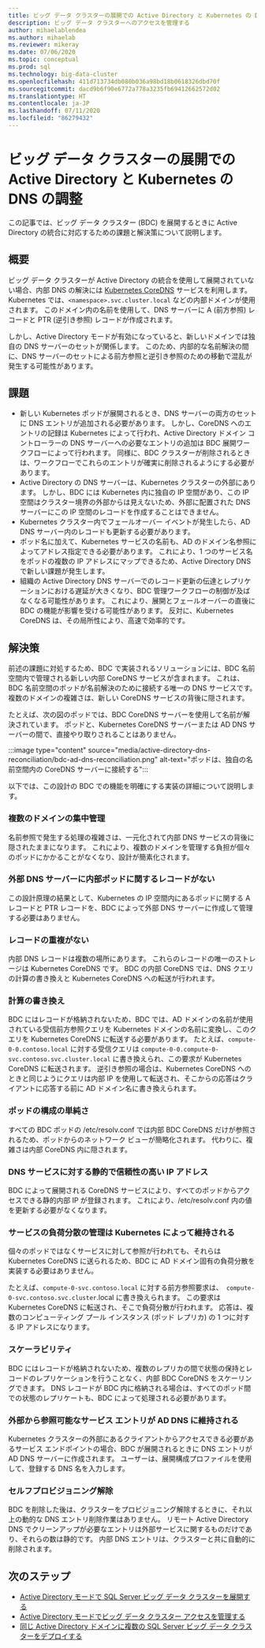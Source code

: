 ```yaml
---
title: ビッグ データ クラスターの展開での Active Directory と Kubernetes の DNS の調整
description: ビッグ データ クラスターへのアクセスを管理する
author: mihaelablendea
ms.author: mihaelab
ms.reviewer: mikeray
ms.date: 07/06/2020
ms.topic: conceptual
ms.prod: sql
ms.technology: big-data-cluster
ms.openlocfilehash: 411d713734db080b036a98bd18b0618326dbd70f
ms.sourcegitcommit: dacd9b6f90e6772a778a3235fb69412662572d02
ms.translationtype: HT
ms.contentlocale: ja-JP
ms.lasthandoff: 07/11/2020
ms.locfileid: "86279432"
---
```

# <a name="active-directory-and-kubernetes-dns-reconciliation-in-big-data-clusters-deployments"></a>ビッグ データ クラスターの展開での Active Directory と Kubernetes の DNS の調整

この記事では、ビッグ データ クラスター (BDC) を展開するときに Active Directory の統合に対応するための課題と解決策について説明します。

## <a name="overview"></a>概要

ビッグ データ クラスターが Active Directory の統合を使用して展開されていない場合、内部 DNS の解決には [Kubernetes CoreDNS](https://kubernetes.io/docs/tasks/administer-cluster/coredns/) サービスを利用します。 Kubernetes では、`<namespace>.svc.cluster.local` などの内部ドメインが使用されます。 このドメイン内の名前を使用して、DNS サーバーに A (前方参照) レコードと PTR (逆引き参照) レコードが作成されます。

しかし、Active Directory モードが有効になっていると、新しいドメインでは独自の DNS サーバーのセットが関係します。 このため、内部的な名前解決の間に、DNS サーバーのセットによる前方参照と逆引き参照のための移動で混乱が発生する可能性があります。

## <a name="challenges"></a>課題

* 新しい Kubernetes ポッドが展開されるとき、DNS サーバーの両方のセットに DNS エントリが追加される必要があります。 しかし、CoreDNS へのエントリの記録は Kubernetes によって行われ、Active Directory ドメイン コントローラーの DNS サーバーへの必要なエントリの追加は BDC 展開ワークフローによって行われます。 同様に、BDC クラスターが削除されるときは、ワークフローでこれらのエントリが確実に削除されるようにする必要があります。
* Active Directory の DNS サーバーは、Kubernetes クラスターの外部にあります。 しかし、BDC には Kubernetes 内に独自の IP 空間があり、この IP 空間はクラスター境界の外部からは見えないため、外部に配置された DNS サーバーにこの IP 空間のレコードを作成することはできません。
* Kubernetes クラスター内でフェールオーバー イベントが発生したら、AD DNS サーバー内のレコードも更新する必要があります。
* ポッド名に加えて、Kubernetes サービスの名前も、AD のドメイン名参照によってアドレス指定できる必要があります。 これにより、1 つのサービス名をポッドの複数の IP アドレスにマップできるため、Active Directory DNS で新しい課題が発生します。
* 組織の Active Directory DNS サーバーでのレコード更新の伝達とレプリケーションにおける遅延が大きくなり、BDC 管理ワークフローの制御が及ばなくなる可能性があります。 これにより、展開とフェールオーバーの直後に BDC の機能が影響を受ける可能性があります。 反対に、Kubernetes CoreDNS は、その局所性により、高速で効率的です。

## <a name="solution"></a>解決策

前述の課題に対処するため、BDC で実装されるソリューションには、BDC 名前空間内で管理される新しい内部 CoreDNS サービスが含まれます。 これは、BDC 名前空間のポッドが名前解決のために接続する唯一の DNS サービスです。 複数のドメインの複雑さは、新しい CoreDNS サービスの背後に隠されます。

たとえば、次の図のポッドでは、BDC CoreDNS サーバーを使用して名前が解決されています。 ポッドと、Kubernetes CoreDNS サーバーまたは AD DNS サーバーの間で、直接やり取りされることはありません。 

:::image type="content" source="media/active-directory-dns-reconciliation/bdc-ad-dns-reconciliation.png" alt-text="ポッドは、独自の名前空間内の CoreDNS サーバーに接続する":::

以下では、この設計の BDC での機能を明確にする実装の詳細について説明します。

### <a name="centralized-management-of-multiple-domains"></a>複数のドメインの集中管理

名前参照で発生する処理の複雑さは、一元化されて内部 DNS サービスの背後に隠されたままになります。 これにより、複数のドメインを管理する負担が個々のポッドにかかることがなくなり、設計が簡素化されます。

### <a name="no-records-for-internal-pods-in-external-dns-servers"></a>外部 DNS サーバーに内部ポッドに関するレコードがない

この設計原理の結果として、Kubernetes の IP 空間内にあるポッドに関する A レコードと PTR レコードを、BDC によって外部 DNS サーバーに作成して管理する必要はありません。

### <a name="no-duplication-of-records"></a>レコードの重複がない

内部 DNS レコードは複数の場所にあります。 これらのレコードの唯一のストレージは Kubernetes CoreDNS です。 BDC の内部 CoreDNS では、DNS クエリの計算の書き換えと Kubernetes CoreDNS への転送が行われます。

### <a name="computational-rewriting"></a>計算の書き換え

BDC にはレコードが格納されないため、BDC では、AD ドメインの名前が使用されている受信前方参照クエリを Kubernetes ドメインの名前に変換し、このクエリを Kubernetes CoreDNS に転送する必要があります。
たとえば、`compute-0-0.contoso.local` に対する受信クエリは `compute-0-0.compute-0-svc.contoso.svc.cluster.local` に書き換えられ、この要求が Kubernetes CoreDNS に転送されます。
逆引き参照の場合は、Kubernetes CoreDNS へのときと同じようにクエリは内部 IP を使用して転送され、そこからの応答はクライアントに応答する前に AD ドメイン名に書き換えられます。

### <a name="simplicity-in-pod-configurations"></a>ポッドの構成の単純さ

すべての BDC ポッドの /etc/resolv.conf では内部 BDC CoreDNS だけが参照されるため、ポッドからのネットワーク ビューが簡略化されます。 代わりに、複雑さは内部 CoreDNS 内に隠されます。

### <a name="static-and-reliable-ip-address-for-dns-service"></a>DNS サービスに対する静的で信頼性の高い IP アドレス

BDC によって展開される CoreDNS サービスにより、すべてのポッドからアクセスできる静的内部 IP が登録されます。 これにより、/etc/resolv.conf 内の値を更新する必要がなくなります。

### <a name="service-load-balance-management-is-retained-by-kubernetes"></a>サービスの負荷分散の管理は Kubernetes によって維持される

個々のポッドではなくサービスに対して参照が行われても、それらは Kubernetes CoreDNS に送られるため、BDC に AD ドメイン固有の負荷分散を実装する必要はありません。

たとえば、`compute-0-svc.contoso.local` に対する前方参照要求は、` compute-0-svc.contoso.svc.cluster`.local に書き換えられます。 この要求は Kubernetes CoreDNS に転送され、そこで負荷分散が行われます。 応答は、複数のコンピューティング プール インスタンス (ポッド レプリカ) の 1 つに対する IP アドレスになります。

### <a name="scalability"></a>スケーラビリティ

BDC にはレコードが格納されないため、複数のレプリカの間で状態の保持とレコードのレプリケーションを行うことなく、内部 BDC CoreDNS をスケーリングできます。 DNS レコードが BDC 内に格納される場合は、すべてのポッド間での状態のレプリケートも、BDC によって処理される必要があります。

### <a name="externally-visible-service-entries-stay-in-ad-dns"></a>外部から参照可能なサービス エントリが AD DNS に維持される

Kubernetes クラスターの外部にあるクライアントからアクセスできる必要があるサービス エンドポイントの場合、BDC が展開されるときに DNS エントリが AD DNS サーバーに作成されます。 ユーザーは、展開構成プロファイルを使用して、登録する DNS 名を入力します。

### <a name="self-deprovisioning"></a>セルフプロビジョニング解除

BDC を削除した後は、クラスターをプロビジョニング解除するときに、それ以上の動的な DNS エントリ削除作業はありません。 リモート Active Directory DNS でクリーンアップが必要なエントリは外部サービスに関するものだけであり、それらの数は静的です。 内部 DNS エントリは、クラスターと共に自動的に削除されます。

## <a name="next-steps"></a>次のステップ

- [Active Directory モードで SQL Server ビッグ データ クラスターを展開する](deploy-active-directory.md)
- [Active Directory モードでビッグ データ クラスター アクセスを管理する](active-directory-objects.md)
- [同じ Active Directory ドメインに複数の SQL Server ビッグ データ クラスターをデプロイする](active-directory-deployment-background.md)
